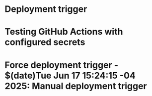 # Deployment trigger
# Testing GitHub Actions with configured secrets
# Force deployment trigger - $(date)Tue Jun 17 15:24:15 -04 2025: Manual deployment trigger
